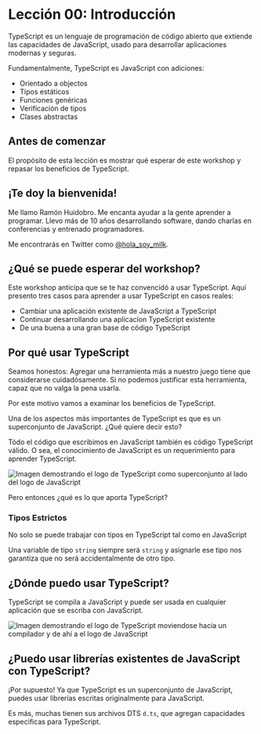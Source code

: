 # Lección 00: Introducción

TypeScript es un lenguaje de programación de código abierto que extiende las capacidades de JavaScript, usado para desarrollar aplicaciones modernas y seguras.

Fundamentalmente, TypeScript es JavaScript con adiciones:

- Orientado a objectos
- Tipos estáticos
- Funciones genéricas
- Verificación de tipos
- Clases abstractas

## Antes de comenzar

El propósito de esta lección es mostrar qué esperar de este workshop y repasar los beneficios de TypeScript.

## ¡Te doy la bienvenida!

Me llamo Ramón Huidobro. Me encanta ayudar a la gente aprender a programar. Llevo más de 10 años desarrollando software, dando charlas en conferencias y entrenado programadores.

Me encontrarás en Twitter como [@hola_soy_milk](https://twitter.com/hola_soy_milk).

## ¿Qué se puede esperar del workshop?

Este workshop anticipa que se te haz convencidó a usar TypeScript. Aquí presento tres casos para aprender a usar TypeScript en casos reales:

- Cambiar una aplicación existente de JavaScript a TypeScript
- Continuar desarrollando una aplicacíon TypeScript existente
- De una buena a una gran base de código TypeScript

## Por qué usar TypeScript

Seamos honestos: Agregar una herramienta más a nuestro juego tiene que considerarse cuidadósamente. Si no podemos justificar esta herramienta, capaz que no valga la pena usarla.

Por este motivo vamos a examinar los beneficios de TypeScript.

Una de los aspectos más importantes de TypeScript es que es un superconjunto de JavaScript. ¿Qué quiere decir esto?

Tódo el código que escribimos en JavaScript también es código TypeScript válido. O sea, el conocimiento de JavaScript es un requerimiento para aprender TypeScript.

![Imagen demostrando el logo de TypeScript como superconjunto al lado del logo de JavaScript](https://user-images.githubusercontent.com/656318/170575087-a148f14b-f1b6-4c8d-b9e7-80db7acb7def.jpg)

Pero entonces ¿qué es lo que aporta TypeScript?

### Tipos Estrictos

No solo se puede trabajar con tipos en TypeScript tal como en JavaScript

Una variable de tipo `string` siempre será `string` y asignarle ese tipo nos garantiza que no será accidentalmente de otro tipo.

## ¿Dónde puedo usar TypeScript?

TypeScript se compila a JavaScript y puede ser usada en cualquier aplicación que se escriba con JavaScript.

![Imagen demostrando el logo de TypeScript moviendose hacia un compilador y de ahí a el logo de JavaScript](https://user-images.githubusercontent.com/656318/151954144-faa78375-20f1-4d49-b7d6-fd09e784d562.png)

## ¿Puedo usar librerías existentes de JavaScript con TypeScript?

¡Por supuesto! Ya que TypeScript es un superconjunto de JavaScript, puedes usar librerías escritas originalmente para JavaScript.

Es más, muchas tienen sus archivos DTS `d.ts`, que agregan capacidades especificas para TypeScript.
